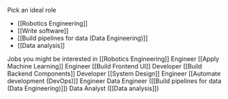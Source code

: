 Pick an ideal role
* [[Robotics Engineering]]
* [[Write software]]
* [[Build pipelines for data (Data Engineering)]]
* [[Data analysis]]

Jobs you might be interested in
[[Robotics Engineering]] Engineer
[[Apply Machine Learning]] Engineer
[[Build Frontend UI]] Developer
[[Build Backend Components]] Developer
[[System Design]] Engineer
[[Automate development (DevOps)]] Engineer
Data Engineer ([[Build pipelines for data (Data Engineering)]])
Data Analyst ([[Data analysis]])